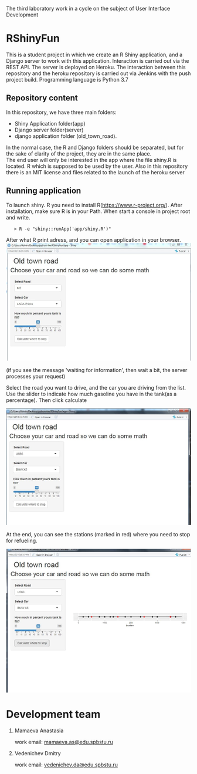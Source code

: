 The third laboratory work in a cycle on the subject of User Interface Development
# RShinyFun
This is a student project in which we create an R Shiny application, and a Django server to work with this application. Interaction is carried out via the REST API. The server is deployed on Heroku.
The interaction between this repository and the heroku repository is carried out via Jenkins with the push project build.
Programming language is Python 3.7

## Repository content
In this repository, we have three main folders:  
  * Shiny Application folder(app)  
  * Django server folder(server)
* django application folder (old_town_road).    
  
In the normal case, the R and Django folders should be separated, but for the sake of clarity of the project, they are in the same place.   
The end user will only be interested in the app where the file shiny.R is located. R which is supposed to be used by the user. 
Also in this repository there is an MIT license and files related to the launch of the heroku server

## Running application  
To launch shiny. R you need to install R(https://www.r-project.org/). After installation, make sure R is in your Path. 
 When start a console in project root and write.
```commandline
   > R -e "shiny::runApp('app/shiny.R')"
```
After what R print adress, and you can open application in your browser.
![PIC_1](https://github.com/Brightest-Sunshine/pictures-for-README-files/blob/master/pics/RShiny1.jpg)

(if you see the message 'waiting for information', then wait a bit, the server processes your request)

Select the road you want to drive, and the car you are driving from the list.
Use the slider to indicate how much gasoline you have in the tank(as a percentage).
Then click calculate

![PIC_2](https://github.com/Brightest-Sunshine/pictures-for-README-files/blob/master/pics/RShiny2.jpg)

At the end, you can see the stations (marked in red) where you need to stop for refueling.

![PIC_3](https://github.com/Brightest-Sunshine/pictures-for-README-files/blob/master/pics/RShiny3.jpg)

# Development team
1. Mamaeva Anastasia

     work email: mamaeva.as@edu.spbstu.ru
    
2. Vedenichev Dmitry

     work email: vedenichev.da@edu.spbstu.ru 
